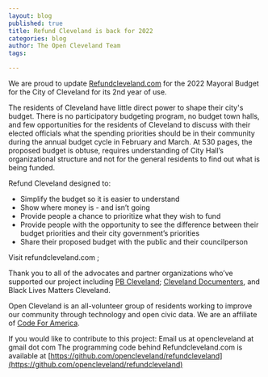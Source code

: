 ```yaml
---
layout: blog
published: true
title: Refund Cleveland is back for 2022
categories: blog
author: The Open Cleveland Team
tags: 

---
```


We are proud to update [Refundcleveland.com](https://refundcleveland.com) for the 2022 Mayoral Budget for the City of Cleveland for its 2nd year of use.

The residents of Cleveland have little direct power to shape their city's budget. There is no participatory budgeting program, no budget town halls, and few opportunities for the residents of Cleveland to discuss with their elected officials what the spending priorities should be in their community during the annual budget cycle in February and March. At 530 pages, the proposed budget is obtuse, requires understanding of City Hall’s organizational structure and not for the general residents to find out what is being funded. 

Refund Cleveland designed to: 
- Simplify the budget so it is easier to understand
- Show where money is - and isn’t going
- Provide people a chance to prioritize what they wish to fund
- Provide people with the opportunity to see the difference between their budget priorities and their city government’s priorities
- Share their proposed budget with the public and their councilperson

Visit refundcleveland.com ; 

Thank you to all of the advocates and partner organizations who’ve supported our project including [PB Cleveland](https://www.pbcle.com); [Cleveland Documenters](https://cleveland.documenters.org), and Black Lives Matters Cleveland.

Open Cleveland is an all-volunteer group of residents working to improve our community through technology and open civic data. We are an affiliate of [Code For America](https://codeforamerica.org). 

If you would like to contribute to this project:
Email us at opencleveland at gmail dot com 
The programming code behind Refundcleveland.com is available at [https://github.com/opencleveland/refundcleveland](https://github.com/opencleveland/refundcleveland)

